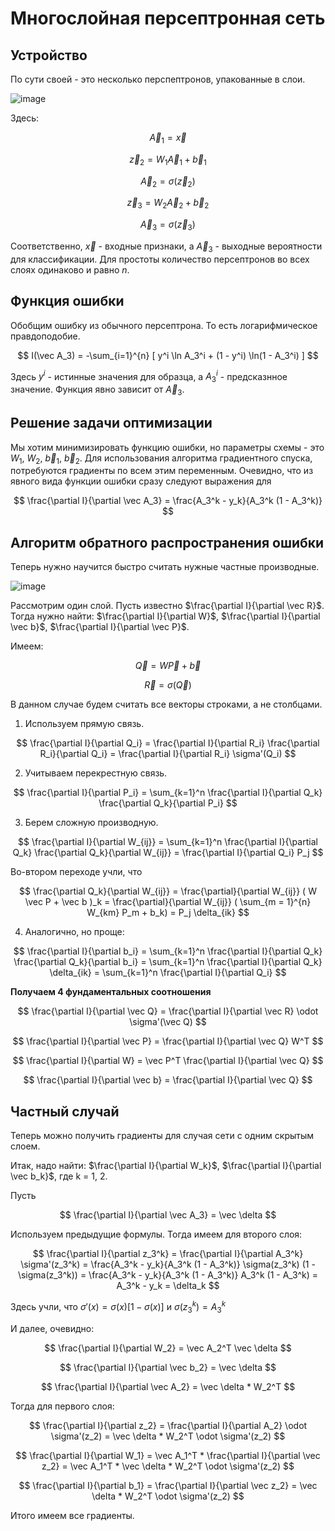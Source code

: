 # Многослойная персептронная сеть

## Устройство

По сути своей - это несколько перспептронов, упакованные в слои.

![image](https://user-images.githubusercontent.com/25401699/228016175-69796320-ca63-43db-affb-be4d8d7ad6cd.png)

Здесь:

$$
\vec A_1 = \vec x
$$

$$
\vec z_2 = W_1 \vec A_1 + \vec b_1
$$

$$
\vec A_2 = \sigma(\vec z_2)
$$

$$
\vec z_3 = W_2 \vec A_2 + \vec b_2
$$

$$
\vec A_3 = \sigma(\vec z_3)
$$

Соответственно, $\vec x$ - входные признаки, а $\vec A_3$ - выходные вероятности для классификации.
Для простоты количество персептронов во всех слоях одинаково и равно $n$.

## Функция ошибки

Обобщим ошибку из обычного персептрона. То есть логарифмическое правдоподобие.

$$
I(\vec A_3) = -\sum_{i=1}^{n} [ y^i \ln A_3^i + (1 - y^i) \ln(1 - A_3^i) ] 
$$

Здесь $y^i$ - истинные значения для образца, а $A_3^i$ - предсказнное значение.
Функция явно зависит от $\vec A_3$.

## Решение задачи оптимизации

Мы хотим минимизировать функцию ошибки, но параметры схемы - это $W_1$, $W_2$, $\vec b_1$, $\vec b_2$.
Для использования алгоритма градиентного спуска, потребуются градиенты по всем этим переменным.
Очевидно, что из явного вида функции ошибки сразу следуют выражения для 

$$
\frac{\partial I}{\partial \vec A_3} = \frac{A_3^k - y_k}{A_3^k (1 - A_3^k)}
$$

## Алгоритм обратного распространения ошибки

Теперь нужно научится быстро считать нужные частные производные.

![image](https://user-images.githubusercontent.com/25401699/228018540-9659f253-d390-47c4-941c-f122388f2324.png)

Рассмотрим один слой. Пусть известно $\frac{\partial I}{\partial \vec R}$.
Тогда нужно найти: $\frac{\partial I}{\partial W}$, $\frac{\partial I}{\partial \vec b}$, $\frac{\partial I}{\partial \vec P}$.

Имеем:

$$
\vec Q = W \vec P + \vec b
$$

$$
\vec R = \sigma(\vec Q)
$$

В данном случае будем считать все векторы строками, а не столбцами.

1. Используем прямую связь.

$$
\frac{\partial I}{\partial Q_i} = \frac{\partial I}{\partial R_i} \frac{\partial R_i}{\partial Q_i} = \frac{\partial I}{\partial R_i} \sigma'(Q_i)
$$

2. Учитываем перекрестную связь.

$$
\frac{\partial I}{\partial P_i} = \sum_{k=1}^n \frac{\partial I}{\partial Q_k} \frac{\partial Q_k}{\partial P_i}
$$

3. Берем сложную производную.

$$
\frac{\partial I}{\partial W_{ij}} = \sum_{k=1}^n \frac{\partial I}{\partial Q_k} \frac{\partial Q_k}{\partial W_{ij}} =
\frac{\partial I}{\partial Q_i} P_j
$$

Во-втором переходе учли, что 

$$
\frac{\partial Q_k}{\partial W_{ij}} =
\frac{\partial}{\partial W_{ij}} ( W \vec P + \vec b )_k =
\frac{\partial}{\partial W_{ij}} ( \sum_{m = 1}^{n} W_{km} P_m + b_k) = P_j \delta_{ik}
$$

4. Аналогично, но проще:

$$
\frac{\partial I}{\partial b_i} = \sum_{k=1}^n \frac{\partial I}{\partial Q_k} \frac{\partial Q_k}{\partial b_i} =
\sum_{k=1}^n \frac{\partial I}{\partial Q_k} \delta_{ik} = \sum_{k=1}^n \frac{\partial I}{\partial Q_i}
$$

**Получаем 4 фундаментальных соотношения**

$$
\frac{\partial I}{\partial \vec Q} = \frac{\partial I}{\partial \vec R} \odot \sigma'(\vec Q)
$$

$$
\frac{\partial I}{\partial \vec P} = \frac{\partial I}{\partial \vec Q} W^T
$$

$$
\frac{\partial I}{\partial W} = \vec P^T \frac{\partial I}{\partial \vec Q}
$$

$$
\frac{\partial I}{\partial \vec b} = \frac{\partial I}{\partial \vec Q}
$$

## Частный случай

Теперь можно получить градиенты для случая сети с одним скрытым слоем.

Итак, надо найти: $\frac{\partial I}{\partial W_k}$, $\frac{\partial I}{\partial \vec b_k}$, где k = 1, 2.

Пусть

$$
\frac{\partial I}{\partial \vec A_3} = \vec \delta
$$

Используем предыдущие формулы. Тогда имеем для второго слоя:

$$
\frac{\partial I}{\partial z_3^k} = \frac{\partial I}{\partial A_3^k} \sigma'(z_3^k) =
\frac{A_3^k - y_k}{A_3^k (1 - A_3^k)} \sigma(z_3^k) (1 - \sigma(z_3^k)) =
\frac{A_3^k - y_k}{A_3^k (1 - A_3^k)} A_3^k (1 - A_3^k) = A_3^k - y_k = \delta_k
$$

Здесь учли, что $\sigma'(x) = \sigma(x)[1 - \sigma(x)]$ и $\sigma(z_3^k) = A_3^k$

И далее, очевидно:

$$
\frac{\partial I}{\partial W_2} = \vec A_2^T \vec \delta
$$

$$
\frac{\partial I}{\partial \vec b_2} = \vec \delta
$$

$$
\frac{\partial I}{\partial \vec A_2} = \vec \delta * W_2^T
$$

Тогда для первого слоя:

$$
\frac{\partial I}{\partial z_2} = \frac{\partial I}{\partial A_2} \odot \sigma'(z_2) = 
\vec \delta * W_2^T \odot \sigma'(z_2)
$$

$$
\frac{\partial I}{\partial W_1} = \vec A_1^T * \frac{\partial I}{\partial \vec z_2} = \vec A_1^T * \vec \delta * W_2^T \odot \sigma'(z_2)
$$

$$
\frac{\partial I}{\partial b_1} = \frac{\partial I}{\partial \vec z_2} = \vec \delta * W_2^T \odot \sigma'(z_2)
$$

Итого имеем все градиенты.
